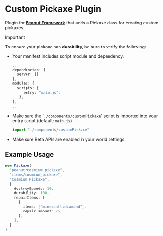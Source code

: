 # Custom Pickaxe Plugin
 Plugin for **[Peanut Framework](https://github.com/palmmc/Peanut-Framework)** that adds a Pickaxe class for creating custom pickaxes.

> [!IMPORTANT]
> To ensure your pickaxe has **durability**, be sure to verify the following:
> - Your manifest includes script module and dependency.
> 
>   ```ts
>   ...
>   dependencies: {
>     server: {}
>   },
>   modules: {
>     scripts: {
>        entry: "main.js",
>      },
>   },
>   ...
>   ```
> - Make sure the '`./components/customPickaxe`' script is imported into your entry script (default: `main.js`)
> 
>   ```ts
>   import "./components/customPickaxe"
>   ```
>
> - Make sure Beta APIs are enabled in your world settings.

## Example Usage
```ts
new Pickaxe(
  "peanut:cosmium_pickaxe",
  "items/cosmium_pickaxe",
  "Cosmium Pickaxe",
  {
    destroySpeeds: 10,
    durability: 100,
    repairItems: [
      {
        items: ["minecraft:diamond"],
        repair_amount: 25,
      },
    ],
  }
)
```
